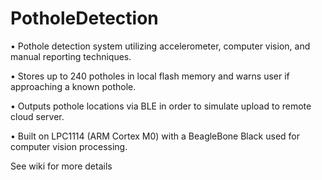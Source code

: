 # PotholeDetection

• Pothole detection system utilizing accelerometer, computer vision, and manual reporting techniques.

• Stores up to 240 potholes in local flash memory and warns user if approaching a known pothole.

• Outputs pothole locations via BLE in order to simulate upload to remote cloud server.

• Built on LPC1114 (ARM Cortex M0) with a BeagleBone Black used for computer vision processing.

See wiki for more details

